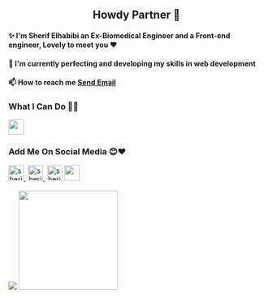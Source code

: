 <h2 align='center'>Howdy Partner 👾</h2>
<div>
<h4>✨ I'm Sherif Elhabibi an Ex-Biomedical Engineer and a Front-end engineer, Lovely to meet you ❤️</h4>
<h4>🌱 I'm currently perfecting and developing my skills in web development</h4>
<h4>📫 How to reach me  <a href = "mailto: sherif.hussein58@gmail.com">Send Email</a><h4>
</div> 
<div>
  <h3>What I Can Do 🐱‍💻</h3>  
  <img height='30' src='https://skillicons.dev/icons?i=c,cpp,html,css,js,jquery,bootstrap,sass,nodejs'></img>
</div>  
  
<div>
<h3>Add Me On Social Media 😊❤️</h3> 
<a href="https://www.facebook.com/sherif.hussein.71/"><img src="https://raw.githubusercontent.com/rahuldkjain/github-profile-readme-generator/master/src/images/icons/Social/facebook.svg" alt="sherifElhabibi" height="30"/>&nbsp;</a>
<a href="https://www.instagram.com/sherif.elhabibi/"><img src="https://raw.githubusercontent.com/rahuldkjain/github-profile-readme-generator/master/src/images/icons/Social/instagram.svg" alt="sherifElhabibi" height="30"/>&nbsp;</a>
<a href="https://www.linkedin.com/in/sherif-elhabibi-254884151/"><img src="https://raw.githubusercontent.com/rahuldkjain/github-profile-readme-generator/master/src/images/icons/Social/linked-in-alt.svg" alt="sherifElhabibi" height="30"/></a>
<a href="https://discordapp.com/users/434156854931750914"><img src="https://skillicons.dev/icons?i=discord" height="30"/></a>  
 </div>
 <br>
 <img src = 'https://github-readme-stats.vercel.app/api?username=sherifElhabibi&show_icons=true&theme=light'></img>
 <img height="195" src="https://github-readme-stats.vercel.app/api/top-langs/?username=sherifElhabibi&theme=light&layout=compact"></img>

  
